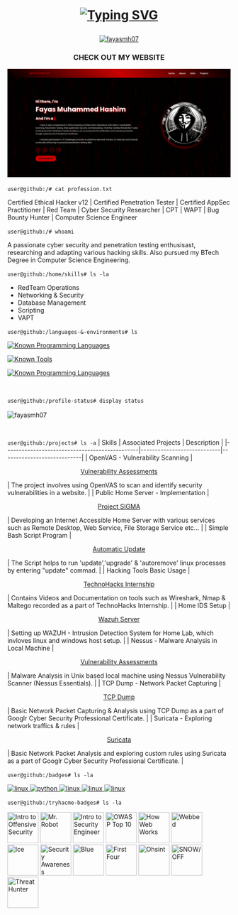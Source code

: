 <!--
**fayasmh07/fayasmh07** is a ✨ _special_ ✨ repository because its `README.md` (this file) appears on your GitHub profile.
-->

<h1>
    <p align="center">
      <a href="https://git.io/typing-svg"><img src="https://readme-typing-svg.demolab.com?font=Exo&weight=700&size=35&duration=2500&pause=1000&color=F7F7F7&center=true&vCenter=true&random=false&width=500&height=60&lines=Hi+there+%F0%9F%91%8B%F0%9F%8F%BB;Welcome+to+my+Github+Portfolio" alt="Typing SVG" />
      </a>
    </p>
</h1>

<p align="center">
    <a href="https://github.com/ryo-ma/github-profile-trophy"><img src="https://github-profile-trophy.vercel.app/?username=fayasmh07" alt="fayasmh07"/></a>
</p>

<h3>
    <p align="center">
         CHECK OUT MY WEBSITE
    </p>
</h3>

<p align="center">
  <a href="https://fayasmh07.github.io">
    <img src="https://github.com/fayasmh07/fayasmh07.github.io/blob/main/assets/preview.gif" alt="preview">
  </a>
</p>

`user@github:/# cat profession.txt`

Certified Ethical Hacker v12 | Certified Penetration Tester | Certified AppSec Practitioner | Red Team | Cyber Security Researcher | CPT | WAPT | Bug Bounty Hunter | Computer Science Engineer

`user@github:/# whoami`

A passionate cyber security and penetration testing enthusisast, researching and adapting various hacking skills. Also pursued my BTech Degree in Computer Science Engineering.

`user@github:/home/skills# ls -la`
- RedTeam Operations
- Networking & Security
- Database Management
- Scripting
- VAPT

`user@github:/languages-&-environments# ls`

<!-- known languages -->

[![Known Programming Languages](https://skillicons.dev/icons?i=bash,linux,mysql,py,cpp,html,js)](https://skillicons.dev)

<!-- known tools -->

[![Known Tools](https://skillicons.dev/icons?i=androidstudio,figma,grafana,notion,pycharm,vim,vscode,git,docker,arduino)](https://skillicons.dev)

<!-- known operating systems & environnments -->

[![Known Programming Languages](https://skillicons.dev/icons?i=kali,ubuntu,debian,windows,mint,raspberrypi,arch)](https://skillicons.dev)

&nbsp;

`user@github:/profile-status# display status`
<p>
    <img align="center" src="https://github-readme-streak-stats.herokuapp.com/?user=fayasmh07&count_private=true&theme=github-dark-dimmed&border_radius=10" alt="fayasmh07" />
</p>

&nbsp;

`user@github:/projects# ls -a`
| Skills                                        | Associated Projects        | Description                |
|-----------------------------------------------|----------------------------|----------------------------|
| OpenVAS - Vulnerability Scanning              | <p align="center"> <a href="https://github.com/fayasmh07/Vulnerability-Assessments" > Vulnerability Assessments </a> </p> | The project involves using OpenVAS to scan and identify security vulnerabilities in a website. |
| Public Home Server - Implementation           | <p align="center"> <a href="https://github.com/fayasmh07/Project-SIGMA" > Project SIGMA </a> </p> | Developing an Internet Accessible Home Server with various services such as Remote Desktop, Web Service, File Storage Service etc... |
| Simple Bash Script Program                    | <p align="center"> <a href="https://github.com/fayasmh07/Automatic-Update" > Automatic Update </a> </p> | The Script helps to run 'update','upgrade' & 'autoremove' linux processes by entering "update" commad. |
| Hacking Tools Basic Usage                     | <p align="center"> <a href="https://github.com/fayasmh07/Techno-Hacks-Inetrnship" > TechnoHacks Internship </a> </p> | Contains Videos and Documentation on tools such as Wireshark, Nmap & Maltego recorded as a part of TechnoHacks Internship. |
| Home IDS Setup                                | <p align="center"> <a href="https://github.com/fayasmh07/Wazuh-Server" > Wazuh Server </a> </p> | Setting up WAZUH - Intrusion Detection System for Home Lab, which invloves linux and windows host setup. |
| Nessus - Malware Analysis in Local Machine    | <p align="center"> <a href="https://github.com/fayasmh07/Vulnerability-Assessments" > Vulnerability Assessments </a> </p> | Malware Analysis in Unix based local machine using Nessus Vulnerability Scanner (Nessus Essentials). |
| TCP Dump - Network Packet Capturing           | <p align="center"> <a href="https://github.com/fayasmh07/Analysis-Projects/blob/main/TCP-Dump" > TCP Dump </a> </p> | Basic Network Packet Capturing & Analysis using TCP Dump as a part of Googlr Cyber Security Professional Certificate. |
| Suricata - Exploring network traffics & rules | <p align="center"> <a href="https://github.com/fayasmh07/Analysis-Projects/blob/main/Suricata" > Suricata </a> </p> | Basic Network Packet Analysis and exploring custom rules using Suricata as a part of Googlr Cyber Security Professional Certificate. |

<!-- achieved badges -->

`user@github:/badges# ls -la`
<p align="left">
  <a href="https://www.credly.com/badges/7000ce34-b108-4508-b74d-9ddf84f06c1e/public_url" target="_blank" rel="noreferrer">
    <img src="https://images.credly.com/size/110x110/images/054913b2-e271-49a2-a1a4-9bf1c1f9a404/CyberEssentials.png" alt="linux" width="60" height="60" style="margin-right: 20px title="Cyber Security Essentials";"/>
  </a>
  <a href="https://www.credly.com/badges/550e5f13-e3d7-4498-8e11-d258ebb199a5/public_url" target="_blank" rel="noreferrer">
    <img src="https://images.credly.com/size/340x340/images/af8c6b4e-fc31-47c4-8dcb-eb7a2065dc5b/I2CS__1_.png" alt="python" width="60" height="60" style="margin-right: 20px title="Introduction to Cyber Security";"/>
  </a>
  <a href="https://www.credly.com/badges/f0d627ab-2ac2-4aa6-85af-36b477907fba/public_url" target="_blank" rel="noreferrer">
    <img src="https://images.credly.com/size/340x340/images/9180921d-4a13-429e-9357-6f9706a554f0/image.png" alt="linux" width="60" height="60" style="margin-right: 20px title="ISC2 Candidate";"/>
  </a>
  <a href="https://www.credly.com/badges/920fb13a-a1b1-414f-8d10-348ac1cbdee8/public_url" target="_blank" rel="noreferrer">
    <img src="https://images.credly.com/size/110x110/images/0bf0f2da-a699-4c82-82e2-56dcf1f2e1c7/image.png" alt="linux" width="60" height="60" style="margin-right: 20px title="Google Cyber Security Professional";"/>
  </a>
  </a>
  <a href="https://www.linkedin.com/posts/fayasmh07_new-achievement-ceh-v12-ec-council-activity-7235950711077806080-FkM2?utm_source=share&utm_medium=member_desktop" target="_blank" rel="noreferrer">
    <img src="https://media.licdn.com/dms/image/v2/D5622AQF0cCQlECDiew/feedshare-shrink_800/feedshare-shrink_800/0/1725185086284?e=1727913600&v=beta&t=iXcsYjPxvKpR4U32LSw9eW8OUFlGfVqeueiM9uJj_rk" alt="linux" width="60" height="60" style="margin-right: 20px title="Google Cyber Security Professional";"/>
  </a>
</p>


`user@github:/tryhacme-badges# ls -la`
<p align="left">
  <a>
    <img src="https://tryhackme.com/img/badges/introtooffensivesecurity.svg" width="70" height="70" title="Intro to Offensive Security";"/>
  </a>
  <a>
    <img src="https://tryhackme.com/img/badges/mrrobot.svg" width="70" height="70" title="Mr. Robot";;"/>
  </a>
  <a>
    <img src="https://tryhackme.com/img/badges/introtosecurityengineering.svg" width="70" height="70" title="Intro to Security Engineer";;"/>
  </a>
  <a>
    <img src="https://tryhackme.com/img/badges/owasptop10.svg" width="70" height="70" title="OWASP Top 10";;"/>
  </a>
  <a>
    <img src="https://tryhackme.com/img/badges/howthewebworks.svg" width="70" height="70" title="How Web Works";;"/>
  </a>
  <a>
    <img src="https://tryhackme.com/img/badges/webbed.svg" width="70" height="70" title="Webbed";;"/>
  </a>
  <a>
    <img src="https://tryhackme.com/img/badges/ice.svg" width="70" height="70" title="Ice";;"/>
  </a>
  <a>
    <img src="https://tryhackme.com/img/badges/securityawareness.svg" width="70" height="70" title="Security Awareness";;"/>
  </a>
  <a>
    <img src="https://tryhackme.com/img/badges/blue.svg" width="70" height="70" title="Blue";;"/>
  </a>
  <a>
    <img src="https://tryhackme.com/img/badges/firstfour.svg" width="70" height="70" title="First Four";;"/>
  </a>
  <a>
    <img src="https://tryhackme.com/img/badges/ohsint.svg" width="70" height="70" title="Ohsint";;"/>
  </a>
  <a>
    <img src="https://tryhackme.com/img/badges/aoc5sidequest2.svg" width="70" height="70" title="SNOW/OFF";;"/>
  </a>
  <a>
    <img src="https://tryhackme.com/img/badges/threathunting.svg" width="70" height="70" title="Threat Hunter";;"/>
  </a>
</p>







